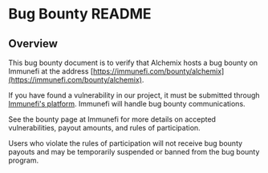 # Bug Bounty README

## Overview

This bug bounty document is to verify that Alchemix hosts a bug bounty on Immunefi at the address [https://immunefi.com/bounty/alchemix](https://immunefi.com/bounty/alchemix).

If you have found a vulnerability in our project, it must be submitted through [Immunefi's platform](https://immunefi.com/). Immunefi will handle bug bounty communications.

See the bounty page at Immunefi for more details on accepted vulnerabilities, payout amounts, and rules of participation.

Users who violate the rules of participation will not receive bug bounty payouts and may be temporarily suspended or banned from the bug bounty program.